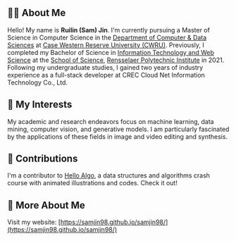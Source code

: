 ## 👨‍💻 About Me

Hello! My name is **Ruilin (Sam) Jin**. I'm currently pursuing a Master of Science in Computer Science in the [Department of Computer & Data Sciences](https://engineering.case.edu/computer-and-data-sciences) at [Case Western Reserve University (CWRU)](https://case.edu/). Previously, I completed my Bachelor of Science in [Information Technology and Web Science](https://science.rpi.edu/itws) at the [School of Science](https://science.rpi.edu/), [Rensselaer Polytechnic Institute](https://www.rpi.edu/) in 2021. Following my undergraduate studies, I gained two years of industry experience as a full-stack developer at CREC Cloud Net Information Technology Co., Ltd.

## 🌟 My Interests

My academic and research endeavors focus on machine learning, data mining, computer vision, and generative models. I am particularly fascinated by the applications of these fields in image and video editing and synthesis.

## 🤝 Contributions

I'm a contributor to [Hello Algo](https://www.hello-algo.com/), a data structures and algorithms crash course with animated illustrations and codes. Check it out!

## 📖 More About Me

Visit my website: [https://samjin98.github.io/samjin98/](https://samjin98.github.io/samjin98/) 
